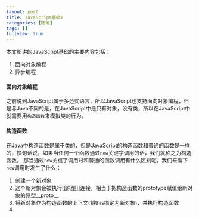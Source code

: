 ```yaml
---
layout: post
title: JavaScript基础1
categories: [随笔]
tags: []
fullview: true
---
```


本文所讲的JavaScript基础的主要内容包括：

1. 面向对象编程
1. 异步编程

#### 面向对象编程

之前说到JavaScript属于多范式语言，所以JavaScript也支持面向对象编程，但是与Java不同的是，在JavaScript中是只有对象，没有类，所以在JavaScript中就需要用`构造函数`来模拟类的行为。

#### 构造函数

在Java中构造函数是属于类的，但是JavaScript的构造函数和普通的函数是一样的，换句话说，如果当任何一个函数通过`new`关键字调用的话，我们就称之为构造函数。
那当通过`new`关键字调用时和普通的函数调用有什么区别呢，我们来看下`new`调用时发生了什么：

1. 创建一个新对象
1. 这个新对象会被执行[[原型]]连接，相当于把构造函数的prototype赋值给新对象的原型__proto__
1. 将新对象作为构造函数的上下文(将this绑定为新对象)，并执行构造函数
1. 